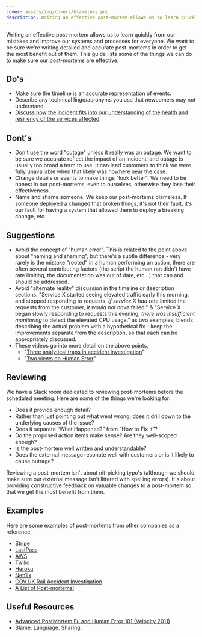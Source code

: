 ```yaml
---
cover: assets/img/covers/blameless.png
description: Writing an effective post-mortem allows us to learn quickly from our mistakes and improve our systems and processes for everyone. We want to be sure we're writing detailed and accurate post-mortems in order to get the most benefit out of them. This guide lists some of the things we can do to make sure our post-mortems are effective.
---
```

Writing an effective post-mortem allows us to learn quickly from our mistakes and improve our systems and processes for everyone. We want to be sure we're writing detailed and accurate post-mortems in order to get the most benefit out of them. This guide lists some of the things we can do to make sure our post-mortems are effective.

## Do's

* Make sure the timeline is an accurate representation of events.
* Describe any technical lingo/acronyms you use that newcomers may not understand.
* [Discuss how the incident fits into our understanding of the health and resiliency of the services affected](https://www.databricks.com/blog/postmortem-understand-service-reliability/).

## Dont's

* Don't use the word "outage" unless it really was an outage. We want to be sure we accurate reflect the impact of an incident, and outage is usually too broad a term to use. It can lead customers to think we were fully unavailable when that likely was nowhere near the case.
* Change details or events to make things "look better". We need to be honest in our post-mortems, even to ourselves, otherwise they lose their effectiveness.
* Name and shame someone. We keep our post-mortems blameless. If someone deployed a changed that broken things, it's not their fault, it's our fault for having a system that allowed them to deploy a breaking change, etc.

## Suggestions

* Avoid the concept of "human error". This is related to the point above about "naming and shaming", but there's a subtle difference - very rarely is the mistake "rooted" in a human performing an action, there are often several contributing factors (the script the human ran didn't have rate limiting, the documentation was out of date, etc...) that can and should be addressed.
* Avoid "alternate reality" discussion in the timeline or description sections. "Service X started seeing elevated traffic early this morning, and stopped responding to requests. _*If service X had*_ rate limited the requests from the customer, _*it would not have*_ failed." & "Service X began slowly responding to requests this evening, _*there was insufficient monitoring*_ to detect the elevated CPU usage." as two examples, blends describing the actual problem with a hypothetical fix - keep the improvements separate from the description, so that each can be appropriately discussed.
* These videos go into more detail on the above points,
  * "[Three analytical traps in accident investigation](https://www.youtube.com/watch?v=TqaFT-0cY7U)"
  * "[Two views on Human Error](https://www.youtube.com/watch?v=rHeukoWWtQ8)"

## Reviewing

We have a Slack room dedicated to reviewing post-mortems before the scheduled meeting. Here are some of the things we're looking for:

* Does it provide enough detail?
* Rather than just pointing out what went wrong, does it drill down to the underlying causes of the issue?
* Does it separate “What Happened?” from “How to Fix it”?
* Do the proposed action items make sense? Are they well-scoped enough?
* Is the post-mortem well written and understandable?
* Does the external message resonate well with customers or is it likely to cause outrage?

Reviewing a post-mortem isn't about nit-picking typo's (although we should make sure our external message isn't littered with spelling errors). It's about providing constructive feedback on valuable changes to a post-mortem so that we get the most benefit from them.

## Examples
Here are some examples of post-mortems from other companies as a reference,

* [Stripe](https://support.stripe.com/questions/outage-postmortem-2015-10-08-utc)
* [LastPass](https://blog.lastpass.com/2015/06/lastpass-security-notice.html/comment-page-2/)
* [AWS](https://aws.amazon.com/message/5467D2/)
* [Twilio](https://www.twilio.com/blog/2013/07/billing-incident-post-mortem-breakdown-analysis-and-root-cause.html)
* [Heroku](https://status.heroku.com/incidents/151)
* [Netflix](http://techblog.netflix.com/2012/10/post-mortem-of-october-222012-aws.html)
* [GOV.UK Rail Accident Investigation](https://www.gov.uk/government/publications/kyle-beck-safety-digest/near-miss-at-kyle-beck-3-august-2016)
* [A List of Post-mortems!](https://github.com/danluu/post-mortems)

## Useful Resources

* [Advanced PostMortem Fu and Human Error 101 (Velocity 2011)](http://www.slideshare.net/jallspaw/advanced-postmortem-fu-and-human-error-101-velocity-2011)
* [Blame. Language. Sharing.](http://fractio.nl/2015/10/30/blame-language-sharing/)
